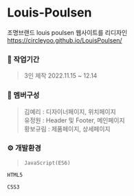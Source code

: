 # Louis-Poulsen

조명브랜드 louis poulsen 웹사이트를 리디자인
<https://circleyoo.github.io/LouisPoulsen/>


### 💼 작업기간
> 3인 제작
  2022.11.15 ~ 12.14

### 🤝 멤버구성
> 김예리 : 디자이너페이지, 위치페이지 <br/>
  유정원 : Header 및 Footer, 메인페이지 <br/>
  황보규림 : 제품페이지, 상세페이지

### ⚙ 개발환경
> `JavaScript(ES6)` <br/>
> 
  `HTML5`
  
  `CSS3`
